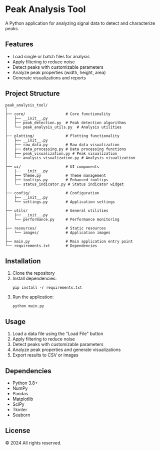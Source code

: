 # Peak Analysis Tool

A Python application for analyzing signal data to detect and characterize peaks.

## Features

- Load single or batch files for analysis
- Apply filtering to reduce noise
- Detect peaks with customizable parameters
- Analyze peak properties (width, height, area)
- Generate visualizations and reports

## Project Structure

```
peak_analysis_tool/
│
├── core/                  # Core functionality
│   ├── __init__.py
│   ├── peak_detection.py  # Peak detection algorithms
│   └── peak_analysis_utils.py  # Analysis utilities
│
├── plotting/              # Plotting functionality
│   ├── __init__.py
│   ├── raw_data.py        # Raw data visualization
│   ├── data_processing.py # Data processing functions
│   ├── peak_visualization.py # Peak visualization
│   └── analysis_visualization.py # Analysis visualization
│
├── ui/                    # UI components
│   ├── __init__.py
│   ├── theme.py           # Theme management
│   ├── tooltips.py        # Enhanced tooltips
│   └── status_indicator.py # Status indicator widget
│
├── config/                # Configuration
│   ├── __init__.py
│   └── settings.py        # Application settings
│
├── utils/                 # General utilities
│   ├── __init__.py
│   └── performance.py     # Performance monitoring
│
├── resources/             # Static resources
│   └── images/            # Application images
│
├── main.py                # Main application entry point
└── requirements.txt       # Dependencies
```

## Installation

1. Clone the repository
2. Install dependencies:
   ```
   pip install -r requirements.txt
   ```
3. Run the application:
   ```
   python main.py
   ```

## Usage

1. Load a data file using the "Load File" button
2. Apply filtering to reduce noise
3. Detect peaks with customizable parameters
4. Analyze peak properties and generate visualizations
5. Export results to CSV or images

## Dependencies

- Python 3.8+
- NumPy
- Pandas
- Matplotlib
- SciPy
- Tkinter
- Seaborn

## License

© 2024 All rights reserved. 
